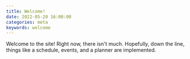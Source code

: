 ```yaml
---
title: Welcome!
date: 2022-05-20 16:00:00
categories: meta
keywords: welcome
---
```


Welcome to the site! Right now, there isn't much. Hopefully, down the line, things like a schedule, events, and a planner are implemented.
